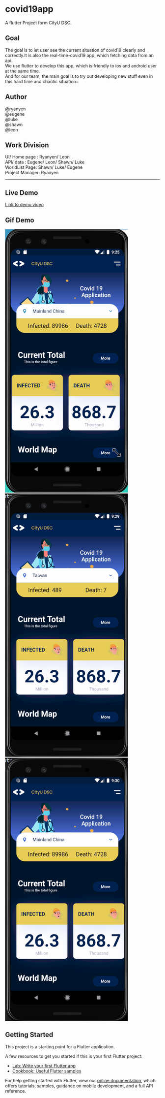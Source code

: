 # covid19app

A flutter Project form CityU DSC.

## Goal
The goal is to let user see the current situation of covid19 clearly and correctly.It is also the real-time-covid19 app, which fetching data from an api.\
We use flutter to develop this app, which is friendly to ios and android user at the same time.\
And for our team, the main goal is to try out developing new stuff even in this hard time and chaotic situation~ 

## Author
@ryanyen\
@eugene\
@luke\
@shawn\
@leon


## Work Division
UI/ Home page : Ryanyen/ Leon\
API/ data : Eugene/ Leon/ Shawn/ Luke\
WorldList Page: Shawn/ Luke/ Eugene\
Project Manager: Ryanyen

---

## Live Demo
[Link to demo video](https://www.youtube.com/watch?v=gbIX8AJ4DXA)

## Gif Demo
![first Demo](assets/first.gif)\
![second](assets/second.gif)\
![third](assets/third.gif)


## Getting Started

This project is a starting point for a Flutter application.

A few resources to get you started if this is your first Flutter project:

- [Lab: Write your first Flutter app](https://flutter.dev/docs/get-started/codelab)
- [Cookbook: Useful Flutter samples](https://flutter.dev/docs/cookbook)

For help getting started with Flutter, view our
[online documentation](https://flutter.dev/docs), which offers tutorials,
samples, guidance on mobile development, and a full API reference.
